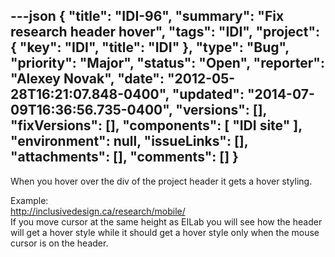 ---json
{
  "title": "IDI-96",
  "summary": "Fix research header hover",
  "tags": "IDI",
  "project": {
    "key": "IDI",
    "title": "IDI"
  },
  "type": "Bug",
  "priority": "Major",
  "status": "Open",
  "reporter": "Alexey Novak",
  "date": "2012-05-28T16:21:07.848-0400",
  "updated": "2014-07-09T16:36:56.735-0400",
  "versions": [],
  "fixVersions": [],
  "components": [
    "IDI site"
  ],
  "environment": null,
  "issueLinks": [],
  "attachments": [],
  "comments": []
}
---
When you hover over the div of the project header it gets a hover styling.

Example:\
<http://inclusivedesign.ca/research/mobile/>\
If you move cursor at the same height as EILab you will see how the header will get a hover style while it should get a hover style only when the mouse cursor is on the header.

        